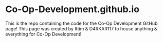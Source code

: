 # Co-Op-Development.github.io
This is the repo containing the code for the Co-Op Development GitHub page!
This page was created by Ittim & D4RKAR117 to house anything & everything for Co-Op Development!
